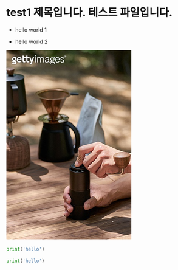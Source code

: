 # test1 제목입니다. 테스트 파일입니다.

* hello world 1

* hello world 2

![제주도 이미지](img/imagefree.png)

```python
print('hello')
```

```py
print('hello')
```


